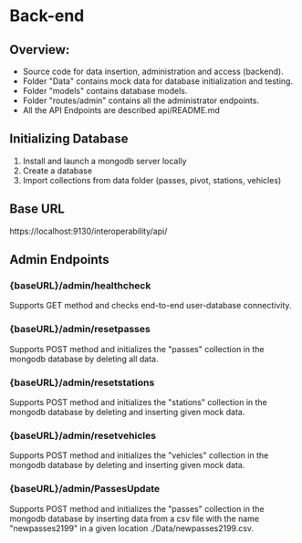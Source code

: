 # Back-end
## Overview:

- Source code for data insertion, administration and access (backend).
- Folder "Data" contains mock data for database initialization and testing.
- Folder "models" contains database models.
- Folder "routes/admin" contains all the administrator endpoints.
- All the API Endpoints are described api/README.md

## Initializing Database

1. Install and launch a mongodb server locally
2. Create a database
3. Import collections from data folder (passes, pivot, stations, vehicles)

## Base URL

https://localhost:9130/interoperability/api/
##  Admin Endpoints

### {baseURL}/admin/healthcheck 

Supports GET method and checks end-to-end user-database connectivity.


### {baseURL}/admin/resetpasses

Supports POST method and initializes the "passes" collection in the mongodb database by deleting all data.


### {baseURL}/admin/resetstations

Supports POST method and initializes the "stations" collection in the mongodb database by deleting and inserting given mock data.

### {baseURL}/admin/resetvehicles

Supports POST method and initializes the "vehicles" collection in the mongodb database by deleting and inserting given mock data.

### {baseURL}/admin/PassesUpdate

Supports POST method and initializes the "passes" collection in the mongodb database by inserting data from a csv file with the name "newpasses2199" in a given location ./Data/newpasses2199.csv.